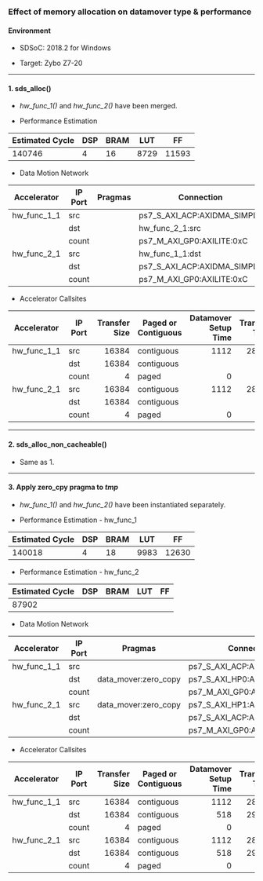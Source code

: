 ### Effect of memory allocation on datamover type & performance

#### Environment

- SDSoC: 2018.2 for Windows

- Target: Zybo Z7-20


***
#### 1. sds_alloc()

- _hw_func_1()_ and _hw_func_2()_ have been merged.

- Performance Estimation

| Estimated Cycle | DSP | BRAM | LUT  | FF    |
|-----------------|-----|------|------|-------|
| 140746          | 4   | 16   | 8729 | 11593 |


- Data Motion Network

| Accelerator | IP Port | Pragmas | Connection                  |
|-------------|---------|---------|-----------------------------|
| hw_func_1_1 | src     |         | ps7_S_AXI_ACP:AXIDMA_SIMPLE | 
|             | dst     |         | hw_func_2_1:src             | 
|             | count   |         | ps7_M_AXI_GP0:AXILITE:0xC   | 
| hw_func_2_1 | src     |         | hw_func_1_1:dst             | 
|             | dst     |         | ps7_S_AXI_ACP:AXIDMA_SIMPLE | 
|             | count   |         | ps7_M_AXI_GP0:AXILITE:0xC   | 


- Accelerator Callsites

| Accelerator | IP Port  | Transfer Size | Paged or Contiguous | Datamover Setup Time | Transfer Time |
|-------------|----------|--------------:|---------------------|---------------------:|--------------:|
| hw_func_1_1 | src      | 16384         | contiguous          | 1112                 | 28524         |
|             | dst      | 16384         | contiguous          |                      |               |
|             | count    | 4             | paged               |  0                   | 13            |
| hw_func_2_1 | src      | 16384         | contiguous          |  1112                | 28524         |
|             | dst      | 16384         | contiguous          |                      |               |
|             | count    | 4             | paged               | 0                    | 13            |



***
#### 2. sds_alloc_non_cacheable()

- Same as 1.


*** 
#### 3. Apply zero_cpy pragma to _tmp_

- _hw_func_1()_ and _hw_func_2()_ have been instantiated separately.


- Performance Estimation - hw_func_1

| Estimated Cycle | DSP | BRAM | LUT  | FF    |
|-----------------|-----|------|------|-------|
| 140018          | 4   | 18   | 9983 | 12630 |

- Performance Estimation - hw_func_2

| Estimated Cycle | DSP | BRAM | LUT  | FF    |
|-----------------|-----|------|------|-------|
| 87902           |     |      |      |       |


- Data Motion Network

| Accelerator | IP Port | Pragmas              | Connection                  |
|-------------|---------|----------------------|-----------------------------|
| hw_func_1_1 | src     |                      | ps7_S_AXI_ACP:AXIDMA_SIMPLE | 
|             | dst     | data_mover:zero_copy | ps7_S_AXI_HP0:AXIMM:0xC     | 
|             | count   |                      | ps7_M_AXI_GP0:AXILITE:0x10  | 
| hw_func_2_1 | src     | data_mover:zero_copy | ps7_S_AXI_HP1:AXIMM:0xC     | 
|             | dst     |                      | ps7_S_AXI_ACP:AXIDMA_SIMPLE | 
|             | count   |                      | ps7_M_AXI_GP0:AXILITE:0x10  | 


- Accelerator Callsites

| Accelerator | IP Port  | Transfer Size | Paged or Contiguous | Datamover Setup Time | Transfer Time |
|-------------|----------|--------------:|---------------------|---------------------:|--------------:|
| hw_func_1_1 | src      | 16384         | contiguous          | 1112                 | 28524         |
|             | dst      | 16384         | contiguous          | 518                  | 29406         |
|             | count    | 4             | paged               |  0                   | 13            |
| hw_func_2_1 | src      | 16384         | contiguous          |  1112                | 28524         |
|             | dst      | 16384         | contiguous          | 518                  | 29406         |
|             | count    | 4             | paged               | 0                    | 13            |